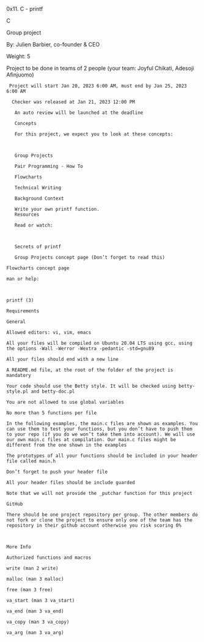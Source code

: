 0x11. C - printf

C

Group project

 By: Julien Barbier, co-founder & CEO

  Weight: 5

   Project to be done in teams of 2 people (your team: Joyful Chikati, Adesoji Afinjuomo)

	 Project will start Jan 20, 2023 6:00 AM, must end by Jan 25, 2023 6:00 AM

	  Checker was released at Jan 21, 2023 12:00 PM

	   An auto review will be launched at the deadline

	   Concepts

	   For this project, we expect you to look at these concepts:



	   Group Projects

	   Pair Programming - How To

	   Flowcharts

	   Technical Writing

	   Background Context

	   Write your own printf function.
	   Resources

	   Read or watch:



	   Secrets of printf

	   Group Projects concept page (Don’t forget to read this)

	Flowcharts concept page

	man or help:



	printf (3)

	Requirements

	General

	Allowed editors: vi, vim, emacs

	All your files will be compiled on Ubuntu 20.04 LTS using gcc, using the options -Wall -Werror -Wextra -pedantic -std=gnu89

	All your files should end with a new line

	A README.md file, at the root of the folder of the project is mandatory

	Your code should use the Betty style. It will be checked using betty-style.pl and betty-doc.pl

	You are not allowed to use global variables

	No more than 5 functions per file

	In the following examples, the main.c files are shown as examples. You can use them to test your functions, but you don’t have to push them to your repo (if you do we won’t take them into account). We will use our own main.c files at compilation. Our main.c files might be different from the one shown in the examples

	The prototypes of all your functions should be included in your header file called main.h

	Don’t forget to push your header file

	All your header files should be include guarded

	Note that we will not provide the _putchar function for this project

	GitHub

	There should be one project repository per group. The other members do not fork or clone the project to ensure only one of the team has the repository in their github account otherwise you risk scoring 0%



	More Info

	Authorized functions and macros

	write (man 2 write)

	malloc (man 3 malloc)

	free (man 3 free)

	va_start (man 3 va_start)

	va_end (man 3 va_end)

	va_copy (man 3 va_copy)

	va_arg (man 3 va_arg)
